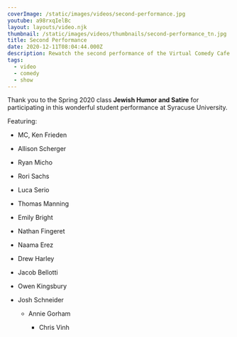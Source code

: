 ```yaml
---
coverImage: /static/images/videos/second-performance.jpg
youtube: a98rxqIelBc
layout: layouts/video.njk
thumbnail: /static/images/videos/thumbnails/second-performance_tn.jpg
title: Second Performance
date: 2020-12-11T08:04:44.000Z
description: Rewatch the second performance of the Virtual Comedy Cafe
tags:
  - video
  - comedy
  - show
---
```

Thank you to the Spring 2020 class **Jewish Humor and Satire** for participating in this wonderful student performance at Syracuse University.

Featuring:

* MC, Ken Frieden
* Allison Scherger
* Ryan Micho
* Rori Sachs
* Luca Serio
* Thomas Manning
* Emily Bright
* Nathan Fingeret
* Naama Erez
* Drew Harley
* Jacob Bellotti
* Owen Kingsbury
* Josh Schneider

  * Annie Gorham

    * Chris Vinh